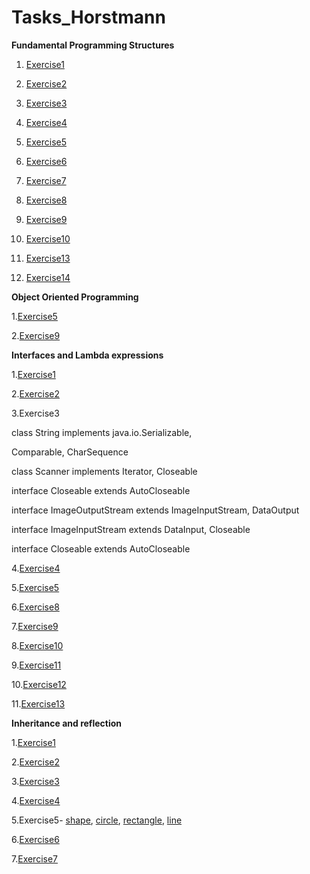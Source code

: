 # Tasks_Horstmann

**Fundamental Programming Structures**
 
 1. [Exercise1](https://github.com/SlavikLenkin/Java_tasks_Horstmann/blob/main/Fundamental%20Programming%20Structures/ex1.java)
 
 2. [Exercise2](https://github.com/SlavikLenkin/Java_tasks_Horstmann/blob/main/Fundamental%20Programming%20Structures/ex2.java)
 
 3. [Exercise3](https://github.com/SlavikLenkin/Java_tasks_Horstmann/blob/main/Fundamental%20Programming%20Structures/ex3.java)
 
 4. [Exercise4](https://github.com/SlavikLenkin/Java_tasks_Horstmann/blob/main/Fundamental%20Programming%20Structures/ex4.java)
 
 5. [Exercise5](https://github.com/SlavikLenkin/Java_tasks_Horstmann/blob/main/Fundamental%20Programming%20Structures/ex5.java)
 
 6. [Exercise6](https://github.com/SlavikLenkin/Java_tasks_Horstmann/blob/main/Fundamental%20Programming%20Structures/ex6.java)
 
 7. [Exercise7](https://github.com/SlavikLenkin/Java_tasks_Horstmann/blob/main/Fundamental%20Programming%20Structures/ex7.java)
 
 8. [Exercise8](https://github.com/SlavikLenkin/Java_tasks_Horstmann/blob/main/Fundamental%20Programming%20Structures/ex8.java)
 
 9. [Exercise9](https://github.com/SlavikLenkin/Java_tasks_Horstmann/blob/main/Fundamental%20Programming%20Structures/ex9.java)
 
 10. [Exercise10](https://github.com/SlavikLenkin/Java_tasks_Horstmann/blob/main/Fundamental%20Programming%20Structures/ex10.java)
 
 11. [Exercise13](https://github.com/SlavikLenkin/Java_tasks_Horstmann/blob/main/Fundamental%20Programming%20Structures/ex13.java)
 
 12. [Exercise14](https://github.com/SlavikLenkin/Java_tasks_Horstmann/blob/main/Fundamental%20Programming%20Structures/ex14.java)
 
 **Object Oriented Programming**
 
 1.[Exercise5](https://github.com/SlavikLenkin/Java_tasks_Horstmann/blob/main/Object%20Oriented%20Progtamming/Point.java)

 2.[Exercise9](https://github.com/SlavikLenkin/Java_tasks_Horstmann/blob/main/Object%20Oriented%20Progtamming/Car.java)

**Interfaces and Lambda expressions**

1.[Exercise1](https://github.com/SlavikLenkin/Java_tasks_Horstmann/blob/main/Interfaces%20and%20Lambda/Measurable.java)

2.[Exercise2](https://github.com/SlavikLenkin/Java_tasks_Horstmann/blob/main/Interfaces%20and%20Lambda/Measurable.java)

3.Exercise3

class String implements java.io.Serializable, 

Comparable<String>, CharSequence

class Scanner implements Iterator<String>, Closeable

interface Closeable extends AutoCloseable

interface ImageOutputStream extends ImageInputStream, DataOutput

interface ImageInputStream extends DataInput, Closeable

interface Closeable extends AutoCloseable

4.[Exercise4](https://github.com/SlavikLenkin/Java_tasks_Horstmann/blob/main/Interfaces%20and%20Lambda/IntSequence.java)

5.[Exercise5](https://github.com/SlavikLenkin/Java_tasks_Horstmann/blob/main/Interfaces%20and%20Lambda/IntSequence.java)

6.[Exercise8](https://github.com/SlavikLenkin/Java_tasks_Horstmann/blob/main/Interfaces%20and%20Lambda/LuckySort.java)

7.[Exercise9](https://github.com/SlavikLenkin/Java_tasks_Horstmann/blob/main/Interfaces%20and%20Lambda/Greeter.java)

8.[Exercise10](https://github.com/SlavikLenkin/Java_tasks_Horstmann/blob/main/Interfaces%20and%20Lambda/Task.java)

9.[Exercise11](https://github.com/SlavikLenkin/Java_tasks_Horstmann/blob/main/Interfaces%20and%20Lambda/Directory.java)

10.[Exercise12](https://github.com/SlavikLenkin/Java_tasks_Horstmann/blob/main/Interfaces%20and%20Lambda/Directory.java)

11.[Exercise13](https://github.com/SlavikLenkin/Java_tasks_Horstmann/blob/main/Interfaces%20and%20Lambda/Directory.java)

**Inheritance and reflection**

1.[Exercise1](https://github.com/SlavikLenkin/Java_tasks_Horstmann/blob/main/Inheritance%20and%20Reflection/Point.java)

2.[Exercise2](https://github.com/SlavikLenkin/Java_tasks_Horstmann/blob/main/Inheritance%20and%20Reflection/Point.java)

3.[Exercise3](https://github.com/SlavikLenkin/Java_tasks_Horstmann/blob/main/Inheritance%20and%20Reflection/LabelPoint.java)

4.[Exercise4](https://github.com/SlavikLenkin/Java_tasks_Horstmann/blob/main/Inheritance%20and%20Reflection/Shape.java)

5.Exercise5-
[shape](https://github.com/SlavikLenkin/Java_tasks_Horstmann/blob/main/Inheritance%20and%20Reflection/Shape.java),
[circle](https://github.com/SlavikLenkin/Java_tasks_Horstmann/blob/main/Inheritance%20and%20Reflection/Circle.java),
[rectangle](https://github.com/SlavikLenkin/Java_tasks_Horstmann/blob/main/Inheritance%20and%20Reflection/Rectangle.java),
[line](https://github.com/SlavikLenkin/Java_tasks_Horstmann/blob/main/Inheritance%20and%20Reflection/Line.java)

6.[Exercise6](https://github.com/SlavikLenkin/Java_tasks_Horstmann/blob/main/Inheritance%20and%20Reflection/DiscountedItem.java)

7.[Exercise7](https://github.com/SlavikLenkin/Java_tasks_Horstmann/blob/main/Inheritance%20and%20Reflection/Colors.java)

